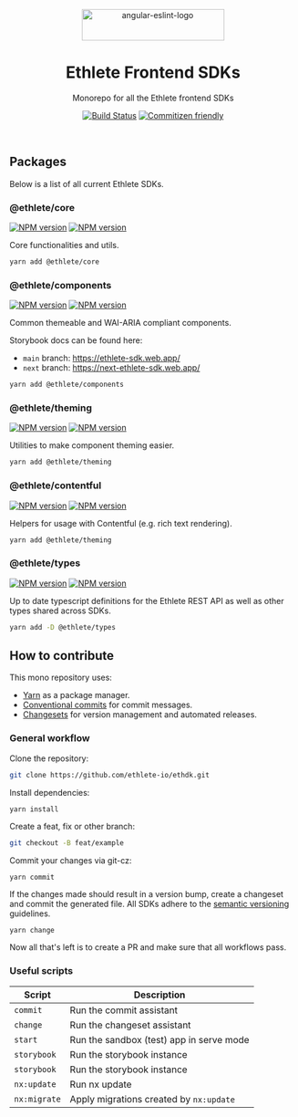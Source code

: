 <p align="center">
  <img alt="angular-eslint-logo" src="https://www.ethlete.io/assets/images/ethlete-logo.png" width="250" height="55" />
</p>

<h1 align="center">Ethlete Frontend SDKs</h1>

<p align="center">Monorepo for all the Ethlete frontend SDKs</p>

<p align="center">
    <a href="https://actions-badge.atrox.dev/ethlete-io/ethdk/goto?ref=main"><img alt="Build Status" src="https://img.shields.io/endpoint.svg?url=https%3A%2F%2Factions-badge.atrox.dev%2Fethlete-io%2Fethdk%2Fbadge%3Fref%3Dmain&style=flat-square" /></a>
    <a href="http://commitizen.github.io/cz-cli/"><img src="https://img.shields.io/badge/commitizen-friendly-brightgreen.svg?style=flat-square" alt="Commitizen friendly" /></a>
</p>

<br>

## Packages

Below is a list of all current Ethlete SDKs.

### @ethlete/core

[![NPM version](https://img.shields.io/npm/v/@ethlete/core?style=flat-square)](https://www.npmjs.com/package/@ethlete/core)
[![NPM version](https://img.shields.io/npm/v/@ethlete/core/next?style=flat-square)](https://www.npmjs.com/package/@ethlete/core)

Core functionalities and utils.

```sh
yarn add @ethlete/core
```

### @ethlete/components

[![NPM version](https://img.shields.io/npm/v/@ethlete/components?style=flat-square)](https://www.npmjs.com/package/@ethlete/components)
[![NPM version](https://img.shields.io/npm/v/@ethlete/components/next?style=flat-square)](https://www.npmjs.com/package/@ethlete/components)

Common themeable and WAI-ARIA compliant components.

Storybook docs can be found here:

- `main` branch: https://ethlete-sdk.web.app/
- `next` branch: https://next-ethlete-sdk.web.app/

```sh
yarn add @ethlete/components
```

### @ethlete/theming

[![NPM version](https://img.shields.io/npm/v/@ethlete/theming?style=flat-square)](https://www.npmjs.com/package/@ethlete/theming)
[![NPM version](https://img.shields.io/npm/v/@ethlete/theming/next?style=flat-square)](https://www.npmjs.com/package/@ethlete/theming)

Utilities to make component theming easier.

```sh
yarn add @ethlete/theming
```

### @ethlete/contentful

[![NPM version](https://img.shields.io/npm/v/@ethlete/contentful?style=flat-square)](https://www.npmjs.com/package/@ethlete/contentful)
[![NPM version](https://img.shields.io/npm/v/@ethlete/contentful/next?style=flat-square)](https://www.npmjs.com/package/@ethlete/contentful)

Helpers for usage with Contentful (e.g. rich text rendering).

```sh
yarn add @ethlete/theming
```

### @ethlete/types

[![NPM version](https://img.shields.io/npm/v/@ethlete/types?style=flat-square)](https://www.npmjs.com/package/@ethlete/types)
[![NPM version](https://img.shields.io/npm/v/@ethlete/types/next?style=flat-square)](https://www.npmjs.com/package/@ethlete/types)

Up to date typescript definitions for the Ethlete REST API as well as other types shared across SDKs.

```sh
yarn add -D @ethlete/types
```

## How to contribute

This mono repository uses:

- [Yarn](https://yarnpkg.com/) as a package manager.
- [Conventional commits](http://commitizen.github.io/cz-cli/) for commit messages.
- [Changesets](https://github.com/changesets/changesets) for version management and automated releases.

### General workflow

Clone the repository:

```sh
git clone https://github.com/ethlete-io/ethdk.git
```

Install dependencies:

```sh
yarn install
```

Create a feat, fix or other branch:

```sh
git checkout -B feat/example
```

Commit your changes via git-cz:

```
yarn commit
```

If the changes made should result in a version bump, create a changeset and commit the generated file.
All SDKs adhere to the [semantic versioning](https://semver.org/) guidelines.

```
yarn change
```

Now all that's left is to create a PR and make sure that all workflows pass.

### Useful scripts

| Script       | Description                              |
| ------------ | ---------------------------------------- |
| `commit`     | Run the commit assistant                 |
| `change`     | Run the changeset assistant              |
| `start`      | Run the sandbox (test) app in serve mode |
| `storybook`  | Run the storybook instance               |
| `storybook`  | Run the storybook instance               |
| `nx:update`  | Run nx update                            |
| `nx:migrate` | Apply migrations created by `nx:update`  |
